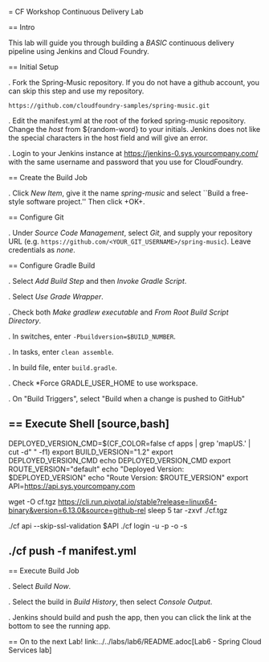 = CF Workshop Continuous Delivery Lab

== Intro

This lab will guide you through building a *BASIC* continuous delivery pipeline using Jenkins and Cloud Foundry.

== Initial Setup

. Fork the Spring-Music repository. If you do not have a github account, you can skip this step and use my repository.

  `https://github.com/cloudfoundry-samples/spring-music.git`
  
. Edit the manifest.yml at the root of the forked spring-music repository. Change the *host* from ${random-word} to your initials. Jenkins does not like the special characters in the host field and will give an error.
  
. Login to your Jenkins instance at https://jenkins-0.sys.yourcompany.com/ with the same username and password that you use for CloudFoundry.


== Create the Build Job

. Click *New Item*, give it the name *spring-music* and select ``Build a free-style software project.'' Then click +OK+.

== Configure Git

. Under *Source Code Management*, select *Git*, and supply your repository URL (e.g. `https://github.com/<YOUR_GIT_USERNAME>/spring-music`). Leave credentials as *none*.

== Configure Gradle Build

. Select *Add Build Step* and then *Invoke Gradle Script*.

. Select *Use Grade Wrapper*.

. Check both *Make gradlew executable* and *From Root Build Script Directory*.

. In switches, enter `-Pbuildversion=$BUILD_NUMBER`.

. In tasks, enter `clean assemble`.

. In build file, enter `build.gradle`.

. Check *Force GRADLE_USER_HOME to use workspace.

. On "Build Triggers", select "Build when a change is pushed to GitHub"

== Execute Shell
[source,bash]
----
DEPLOYED_VERSION_CMD=$(CF_COLOR=false cf apps | grep 'mapUS.' | cut -d" " -f1)
export BUILD_VERSION="1.2"
export DEPLOYED_VERSION_CMD
echo DEPLOYED_VERSION_CMD
export ROUTE_VERSION="default"
echo "Deployed Version: $DEPLOYED_VERSION"
echo "Route Version: $ROUTE_VERSION"
export API=https://api.sys.yourcompany.com

wget -O cf.tgz https://cli.run.pivotal.io/stable?release=linux64-binary&version=6.13.0&source=github-rel
sleep 5
tar -zxvf ./cf.tgz

./cf api --skip-ssl-validation $API
./cf login -u <user> -p <password> -o <org> -s <space>

./cf push -f manifest.yml 
----


== Execute Build Job

. Select *Build Now*.

. Select the build in *Build History*, then select *Console Output*.

. Jenkins should build and push the app, then you can click the link at the bottom to see the running app.

== On to the next Lab!
link:../../labs/lab6/README.adoc[Lab6 - Spring Cloud Services lab]
